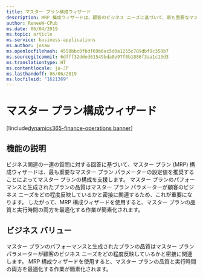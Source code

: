 ```yaml
---
title: マスター プラン構成ウィザード
description: MRP 構成ウィザードは、顧客のビジネス ニーズに基づいて、最も重要なマスター プラン パラメーターの設定を推奨します。
author: ReneeW-CPub
ms.date: 06/04/2019
ms.topic: article
ms.service: business-applications
ms.author: josaw
ms.openlocfilehash: 4550bbc0fbdf69b6ac5d0a1255c789dbf9c350b7
ms.sourcegitcommit: 6dfff32dded61549bda8e97f8b1886f3aa1c13d3
ms.translationtype: HT
ms.contentlocale: ja-JP
ms.lasthandoff: 06/06/2019
ms.locfileid: "1621369"
---
```

#  <a name="master-planning-configuration-wizard"></a>マスター プラン構成ウィザード
[!include[dynamics365-finance-operations banner](../includes/dynamics365-finance-operations.md)]

## <a name="feature-description"></a>機能の説明
ビジネス関連の一連の質問に対する回答に基づいて、マスター プラン (MRP) 構成ウィザードは、最も重要なマスター プラン パラメーターの設定値を推奨することによってマスター プランの構成を支援します。 マスター プランのパフォーマンスと生成されたプランの品質はマスター プラン パラメーターが顧客のビジネス ニーズをどの程度反映しているかと密接に関連するため、これが重要になります。 したがって、MRP 構成ウィザードを使用すると、マスター プランの品質と実行時間の両方を最適化する作業が簡素化されます。  

## <a name="business-value"></a>ビジネス バリュー
マスター プランのパフォーマンスと生成されたプランの品質はマスター プラン パラメーターが顧客のビジネス ニーズをどの程度反映しているかと密接に関連します。 MRP 構成ウィザードを使用すると、マスター プランの品質と実行時間の両方を最適化する作業が簡素化されます。  
